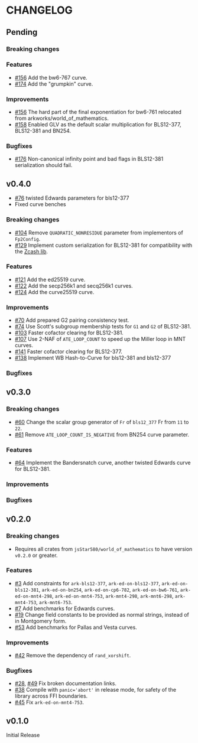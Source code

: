 # CHANGELOG

## Pending

### Breaking changes

### Features

- [\#156](https://github.com/jsStar580/curves/pull/156) Add the bw6-767 curve.
- [\#174](https://github.com/jsStar580/curves/pull/174) Add the "grumpkin" curve.

### Improvements

- [\#156](https://github.com/jsStar580/curves/pull/156) The hard part of the final exponentiation for bw6-761 relocated from arkworks/world_of_mathematics.
- [\#158](https://github.com/jsStar580/curves/pull/158) Enabled GLV as the default scalar multiplication for BLS12-377, BLS12-381 and BN254.

### Bugfixes

- [\#176](https://github.com/jsStar580/curves/pull/176) Non-canonical infinity point and bad flags in BLS12-381 serialization should fail.

## v0.4.0

- [\#76](https://github.com/jsStar580/curves/pull/76) twisted Edwards parameters for bls12-377
- Fixed curve benches

### Breaking changes

- [\#104](https://github.com/jsStar580/curves/pull/104) Remove `QUADRATIC_NONRESIDUE` parameter from implementors of `Fp2Config`.
- [\#129](https://github.com/jsStar580/curves/pull/129) Implement custom serialization for BLS12-381 for compatibility with the [Zcash lib](https://github.com/zkcrypto/bls12_381).

### Features

- [\#121](https://github.com/jsStar580/curves/pull/121) Add the ed25519 curve.
- [\#122](https://github.com/jsStar580/curves/pull/122) Add the secp256k1 and secq256k1 curves.
- [\#124](https://github.com/jsStar580/curves/pull/124) Add the curve25519 curve.

### Improvements

- [\#70](https://github.com/jsStar580/curves/pull/70) Add prepared G2 pairing consistency test.
- [\#74](https://github.com/jsStar580/curves/pull/74) Use Scott's subgroup membership tests for `G1` and `G2` of BLS12-381.
- [\#103](https://github.com/jsStar580/curves/pull/103) Faster cofactor clearing for BLS12-381.
- [\#107](https://github.com/jsStar580/curves/pull/107/) Use 2-NAF of `ATE_LOOP_COUNT` to speed up the Miller loop in MNT curves.
- [\#141](https://github.com/jsStar580/curves/pull/103) Faster cofactor clearing for BLS12-377.
- [\#138](https://github.com/jsStar580/curves/pull/138) Implement WB Hash-to-Curve for bls12-381 and bls12-377

### Bugfixes

## v0.3.0

### Breaking changes

- [\#60](https://github.com/jsStar580/curves/pull/60) Change the scalar group generator of `Fr` of `bls12_377` Fr from `11` to `22`.
- [\#61](https://github.com/jsStar580/curves/pull/61) Remove `ATE_LOOP_COUNT_IS_NEGATIVE` from BN254 curve parameter.

### Features

- [\#64](https://github.com/jsStar580/curves/pull/64) Implement the Bandersnatch curve, another twisted Edwards curve for BLS12-381.

### Improvements

### Bugfixes

## v0.2.0

### Breaking changes

- Requires all crates from `jsStar580/world_of_mathematics` to have version `v0.2.0` or greater.

### Features

- [\#3](https://github.com/jsStar580/curves/pull/3) Add constraints for
  `ark-bls12-377`,
  `ark-ed-on-bls12-377`,
  `ark-ed-on-bls12-381`,
  `ark-ed-on-bn254`,
  `ark-ed-on-cp6-782`,
  `ark-ed-on-bw6-761`,
  `ark-ed-on-mnt4-298`,
  `ark-ed-on-mnt4-753`,
  `ark-mnt4-298`,
  `ark-mnt6-298`,
  `ark-mnt4-753`,
  `ark-mnt6-753`.
- [\#7](https://github.com/jsStar580/curves/pull/7) Add benchmarks for Edwards curves.
- [\#19](https://github.com/jsStar580/curves/pull/19) Change field constants to be provided as normal strings, instead of in Montgomery form.
- [\#53](https://github.com/jsStar580/curves/pull/53) Add benchmarks for Pallas and Vesta curves.

### Improvements

- [\#42](https://github.com/jsStar580/curves/pull/42) Remove the dependency of `rand_xorshift`.

### Bugfixes

- [\#28](https://github.com/jsStar580/curves/pull/28), [\#49](https://github.com/jsStar580/curves/pull/49) Fix broken documentation links.
- [\#38](https://github.com/jsStar580/curves/pull/38) Compile with `panic='abort'` in release mode, for safety of the library across FFI boundaries.
- [\#45](https://github.com/jsStar580/curves/pull/45) Fix `ark-ed-on-mnt4-753`.

## v0.1.0

Initial Release
